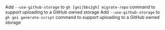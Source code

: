 Add `--use-github-storage` to `gh [gei|bbs2gh] migrate-repo` command to support uploading to a GitHub owned storage
Add `--use-github-storage` to `gh gei generate-script` command to support uploading to a GitHub owned storage